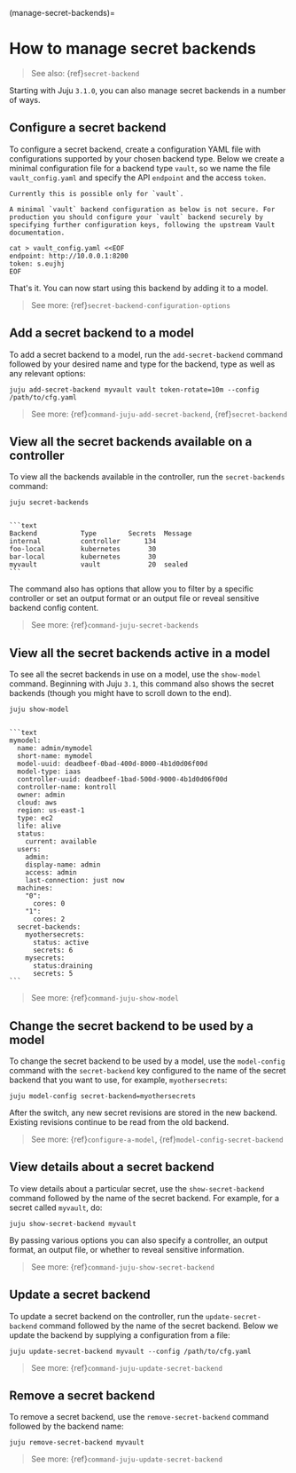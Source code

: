 (manage-secret-backends)=
# How to manage secret backends

> See also: {ref}`secret-backend`

Starting with Juju `3.1.0`, you can also manage secret backends in a number of ways.


## Configure a secret backend

To configure a secret backend, create a configuration YAML file with configurations supported by your chosen backend type. Below we create a minimal configuration file  for a backend type `vault`, so we name the file `vault_config.yaml` and specify the API `endpoint` and the access `token`.

```{important}
Currently this is possible only for `vault`. 
```

```{caution}
A minimal `vault` backend configuration as below is not secure. For production you should configure your `vault` backend securely by specifying further configuration keys, following the upstream Vault documentation.
```


```
cat > vault_config.yaml <<EOF
endpoint: http://10.0.0.1:8200
token: s.eujhj
EOF

```

That's it. You can now start using this backend by adding it to a model.

> See more: {ref}`secret-backend-configuration-options`

<!--
```
juju add-secret-backend mysecrets vault \
--config=/path/to/vault_config.yaml \
token-rotate=7d
```
-->

## Add a secret backend to a model



To add a secret backend to a model, run the `add-secret-backend` command followed by your desired name and type for the backend, type as well as any relevant options:

```text
juju add-secret-backend myvault vault token-rotate=10m --config /path/to/cfg.yaml
```

> See more: {ref}`command-juju-add-secret-backend`, {ref}`secret-backend`


## View all the secret backends available on a controller

To view all the backends available in the controller, run the `secret-backends` command:

```text
juju secret-backends
```

````{dropdown} Expand to see a sample output

```text
Backend           Type        Secrets  Message
internal          controller      134  
foo-local         kubernetes       30
bar-local         kubernetes       30
myvault           vault            20  sealed
```

````

The command also has options that allow you to filter by a specific controller or set an output format or an output file or reveal sensitive backend config content.

> See more: {ref}`command-juju-secret-backends`


## View all the secret backends active in a model

To see all the secret backends in use on a model, use the `show-model` command. Beginning with Juju `3.1`, this command also shows the secret backends (though you might have to scroll down to the end).

```text
juju show-model
```

````{dropdown} Expand to see a sample output

```text
mymodel:
  name: admin/mymodel
  short-name: mymodel
  model-uuid: deadbeef-0bad-400d-8000-4b1d0d06f00d
  model-type: iaas
  controller-uuid: deadbeef-1bad-500d-9000-4b1d0d06f00d
  controller-name: kontroll
  owner: admin
  cloud: aws
  region: us-east-1
  type: ec2
  life: alive
  status:
	current: available
  users:
	admin:
  	display-name: admin
  	access: admin
  	last-connection: just now
  machines:
	"0":
  	  cores: 0
	"1":
  	  cores: 2
  secret-backends:
	myothersecrets:
  	  status: active
	  secrets: 6
	mysecrets:
  	  status:draining
	  secrets: 5
```

````

> See more: {ref}`command-juju-show-model`

## Change the secret backend to be used by a model

To change the secret backend to be used by a model, use the `model-config` command with the `secret-backend` key configured to the name of the secret backend that you want to use, for example, `myothersecrets`:

```text
juju model-config secret-backend=myothersecrets
```

After the switch, any new secret revisions are stored in the new backend. Existing revisions continue to be read from the old backend.

> See more: {ref}`configure-a-model`, {ref}`model-config-secret-backend`

## View details about a secret backend

To view details about a particular secret, use the `show-secret-backend` command followed by the name of the secret backend. For example, for a secret called `myvault`, do:

```text
juju show-secret-backend myvault
```

By passing various options you can also specify a controller, an output format, an output file, or whether to reveal sensitive information. 

> See more: {ref}`command-juju-show-secret-backend`

## Update a secret backend

To update a secret backend on the controller, run the `update-secret-backend` command followed by the name of the secret backend. Below we update the backend by supplying a configuration from a file:

```text
juju update-secret-backend myvault --config /path/to/cfg.yaml
```

> See more: {ref}`command-juju-update-secret-backend`

## Remove a secret backend

To remove a secret backend, use the `remove-secret-backend` command followed by the backend name:

```text
juju remove-secret-backend myvault
```

> See more: {ref}`command-juju-update-secret-backend`

